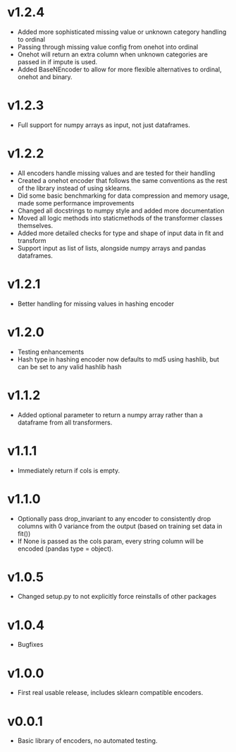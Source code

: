 v1.2.4
======

 * Added more sophisticated missing value or unknown category handling to ordinal
 * Passing through missing value config from onehot into ordinal
 * Onehot will return an extra column when unknown categories are passed in if impute is used.
 * Added BaseNEncoder to allow for more flexible alternatives to ordinal, onehot and binary.
 
v1.2.3
======

 * Full support for numpy arrays as input, not just dataframes.
 
v1.2.2
======

 * All encoders handle missing values and are tested for their handling
 * Created a onehot encoder that follows the same conventions as the rest of the library instead of using sklearns.
 * Did some basic benchmarking for data compression and memory usage, made some performance improvements
 * Changed all docstrings to numpy style and added more documentation
 * Moved all logic methods into staticmethods of the transformer classes themselves.
 * Added more detailed checks for type and shape of input data in fit and transform
 * Support input as list of lists, alongside numpy arrays and pandas dataframes.
 
v1.2.1
======

 * Better handling for missing values in hashing encoder
 
v1.2.0
======

 * Testing enhancements
 * Hash type in hashing encoder now defaults to md5 using hashlib, but can be set to any valid hashlib hash

v1.1.2
======

 * Added optional parameter to return a numpy array rather than a dataframe from all transformers.
 
v1.1.1
======

 * Immediately return if cols is empty.
 

v1.1.0
======

 * Optionally pass drop_invariant to any encoder to consistently drop columns with 0 variance from the output (based on training set data in fit())
 * If None is passed as the cols param, every string column will be encoded (pandas type = object).
 
v1.0.5
======

 * Changed setup.py to not explicitly force reinstalls of other packages
 
v1.0.4
======

 * Bugfixes
 
v1.0.0
======

 * First real usable release, includes sklearn compatible encoders.
 
v0.0.1
======

 * Basic library of encoders, no automated testing.